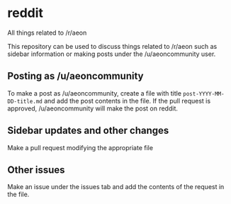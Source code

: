 # reddit

All things related to /r/aeon

This repository can be used to discuss things related to /r/aeon such as sidebar information or making posts under the /u/aeoncommunity user. 

## Posting as /u/aeoncommunity

To make a post as /u/aeoncommunity, create a file with title `post-YYYY-MM-DD-title.md` and add the post contents in the file. 
If the pull request is approved, /u/aeoncommunity will make the post on reddit. 

## Sidebar updates and other changes

Make a pull request modifying the appropriate file

## Other issues

Make an issue under the issues tab and add the contents of the request in the file. 
